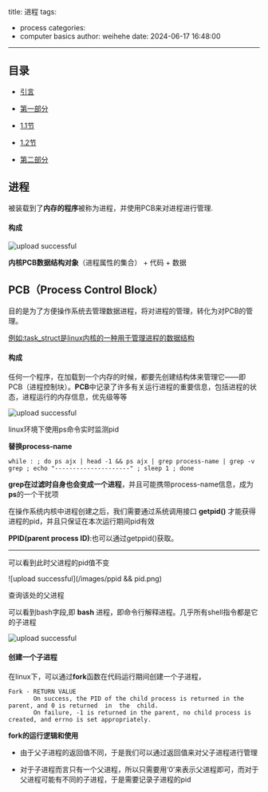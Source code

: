 title: 进程
tags:
  - process
categories:
  - computer basics
author: weihehe
date: 2024-06-17 16:48:00
---
## 目录

- [引言](#引言)

- [第一部分](#第一部分)

- [1.1节](#11节)

- [1.2节](#12节)

- [第二部分](#第二部分)



## 进程

被装载到了**内存的程序**被称为进程，并使用PCB来对进程进行管理.

#### 构成
![upload successful](/images/pasted-0.png)


 **内核PCB数据结构对象**（进程属性的集合） + 代码 + 数据
 
## PCB（Process Control Block）

目的是为了方便操作系统去管理数据进程，将对进程的管理，转化为对PCB的管理。

 <ins>例如:task_struct是linux内核的一种用于管理进程的数据结构

#### 构成

任何一个程序，在加载到一个内存的时候，都要先创建结构体来管理它——即PCB（进程控制块）。**PCB**中记录了许多有关运行进程的重要信息，包括进程的状态，进程运行的内存信息，优先级等等

![upload successful](/images/PCB.png)


linux环境下使用ps命令实时监测pid

**替换process-name**

```shell
while : ; do ps ajx | head -1 && ps ajx | grep process-name | grep -v grep ; echo "---------------------" ; sleep 1 ; done

```
**grep在过滤时自身也会变成一个进程**，并且可能携带process-name信息，成为**ps**的一个干扰项

在操作系统内核中进程创建之后，我们需要通过系统调用接口 **getpid()** 才能获得进程的pid，并且只保证在本次运行期间pid有效

**PPID(parent process ID)**:也可以通过getppid()获取。

---

可以看到此时父进程的pid值不变

![upload successful](/images/ppid && pid.png)

查询该处的父进程

可以看到bash字段,即 **bash** 进程，即命令行解释进程。几乎所有shell指令都是它的子进程

![upload successful](/images/bash_pid.png)


#### 创建一个子进程

在linux下，可以通过**fork**函数在代码运行期间创建一个子进程，

```
Fork - RETURN VALUE
       On success, the PID of the child process is returned in the parent, and 0 is returned  in  the  child. 
       On failure, -1 is returned in the parent, no child process is created, and errno is set appropriately.
```

**fork的运行逻辑和使用**

- 由于父子进程的返回值不同，于是我们可以通过返回值来对父子进程进行管理

- 对于子进程而言只有一个父进程，所以只需要用‘0’来表示父进程即可，而对于父进程可能有不同的子进程，于是需要记录子进程的pid


